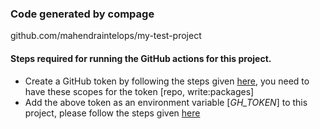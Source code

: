 ### Code generated by compage
github.com/mahendraintelops/my-test-project

#### Steps required for running the GitHub actions for this project.
- Create a GitHub token by following the steps given [here](https://docs.github.com/en/authentication/keeping-your-account-and-data-secure/creating-a-personal-access-token), you need to have these scopes for the token [repo, write:packages]
- Add the above token as an environment variable [*GH_TOKEN*] to this project, please follow the steps given [here](https://docs.github.com/en/actions/learn-github-actions/variables#creating-configuration-variables-for-an-organization)